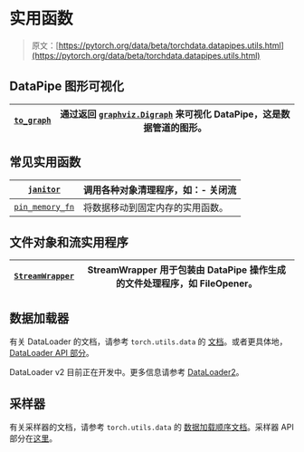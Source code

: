 # 实用函数

> 原文：[https://pytorch.org/data/beta/torchdata.datapipes.utils.html](https://pytorch.org/data/beta/torchdata.datapipes.utils.html)

## DataPipe 图形可视化[](#datapipe-graph-visualization "跳转到此标题")

| [`to_graph`](generated/torchdata.datapipes.utils.to_graph.html#torchdata.datapipes.utils.to_graph "torchdata.datapipes.utils.to_graph") | 通过返回 [`graphviz.Digraph`](https://graphviz.readthedocs.io/en/stable/api.html#graphviz.Digraph "(在 graphviz 中)") 来可视化 DataPipe，这是数据管道的图形。 |
| --- | --- |

## 常见实用函数[](#common-utility-functions "跳转到此标题")

| [`janitor`](generated/torchdata.datapipes.utils.janitor.html#torchdata.datapipes.utils.janitor "torchdata.datapipes.utils.janitor") | 调用各种对象清理程序，如：- 关闭流 |
| --- | --- |
| [`pin_memory_fn`](generated/torchdata.datapipes.utils.pin_memory_fn.html#torchdata.datapipes.utils.pin_memory_fn "torchdata.datapipes.utils.pin_memory_fn") | 将数据移动到固定内存的实用函数。 |

## 文件对象和流实用程序[](#file-object-and-stream-utility "跳转到此标题")

| [`StreamWrapper`](generated/torchdata.datapipes.utils.StreamWrapper.html#torchdata.datapipes.utils.StreamWrapper "torchdata.datapipes.utils.StreamWrapper") | StreamWrapper 用于包装由 DataPipe 操作生成的文件处理程序，如 FileOpener。 |
| --- | --- |

## 数据加载器[](#dataloader "跳转到此标题")

有关 DataLoader 的文档，请参考 `torch.utils.data` 的 [文档](https://pytorch.org/docs/stable/data.html)。或者更具体地，[DataLoader API 部分](https://pytorch.org/docs/stable/data.html#torch.utils.data.DataLoader)。

DataLoader v2 目前正在开发中。更多信息请参考 [DataLoader2](dataloader2.html)。

## 采样器[](#sampler "跳转到此标题")

有关采样器的文档，请参考 `torch.utils.data` 的 [数据加载顺序文档](https://pytorch.org/docs/stable/data.html#data-loading-order-and-sampler)。采样器 API 部分在[这里](https://pytorch.org/docs/stable/data.html#torch.utils.data.Sampler)。
